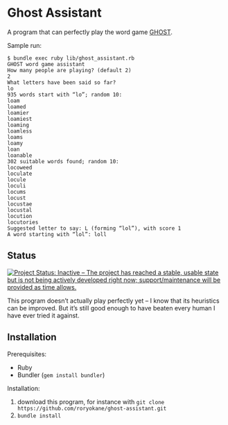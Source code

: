 # Ghost Assistant

A program that can perfectly play the word game [GHOST](http://en.wikipedia.org/wiki/Ghost_%28game%29).

Sample run:

    $ bundle exec ruby lib/ghost_assistant.rb
    GHOST word game assistant
    How many people are playing? (default 2)
    2
    What letters have been said so far?
    lo
    935 words start with “lo”; random 10:
    loam
    loamed
    loamier
    loamiest
    loaming
    loamless
    loams
    loamy
    loan
    loanable
    302 suitable words found; random 10:
    locoweed
    loculate
    locule
    loculi
    locums
    locust
    locustae
    locustal
    locution
    locutories
    Suggested letter to say: L (forming “lol”), with score 1
    A word starting with “lol”: loll

## Status

[![Project Status: Inactive – The project has reached a stable, usable state but is not being actively developed right now; support/maintenance will be provided as time allows.](http://www.repostatus.org/badges/0.1.0/inactive.svg)](http://www.repostatus.org/#inactive)

This program doesn’t actually play perfectly yet – I know that its heuristics can be improved. But it’s still good enough to have beaten every human I have ever tried it against.

## Installation

Prerequisites:

* Ruby
* Bundler (`gem install bundler`)

Installation:

1. download this program, for instance with `git clone https://github.com/roryokane/ghost-assistant.git`
2. `bundle install`
